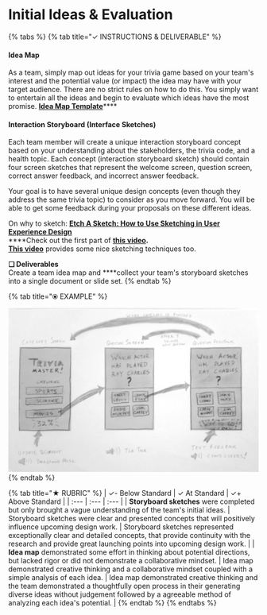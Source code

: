 # Initial Ideas & Evaluation

{% tabs %}
{% tab title="✓  INSTRUCTIONS & DELIVERABLE" %}
#### Idea Map

As a team, simply map out ideas for your trivia game based on your team's interest and the potential value \(or impact\) the idea may have with your target audience. There are no strict rules on how to do this. You simply want to entertain all the ideas and begin to evaluate which ideas have the most promise. [**Idea Map Template**](https://docs.google.com/drawings/d/1GgfjGPcJrnFnKk6FPTni_F32g2MlhxaJXBVnca0Lrq0/edit?usp=sharing)\*\*\*\*

#### Interaction Storyboard \(Interface Sketches\)

Each team member will create a unique interaction storyboard concept based on your understanding about the stakeholders, the trivia code, and a health topic. Each concept \(interaction storyboard sketch\) should contain four screen sketches that represent the welcome screen, question screen, correct answer feedback, and incorrect answer feedback.

Your goal is to have several unique design concepts \(even though they address the same trivia topic\) to consider as you move forward. You will be able to get some feedback during your proposals on these different ideas.

On why to sketch: [**Etch A Sketch: How to Use Sketching in User Experience Design**](https://www.interaction-design.org/literature/article/etch-a-sketch-how-to-use-sketching-in-user-experience-design)  
****Check out the first part of [**this video**](https://www.youtube.com/watch?v=LskLyDOSfAc)**.**  
[**This video**](https://www.youtube.com/watch?v=MwidSAlbEB8) provides some nice sketching techniques too.

**❏ Deliverables**  
Create a team idea map and ****collect your team's storyboard sketches into a single document or slide set.
{% endtab %}

{% tab title="⦿ EXAMPLE" %}


![](../../.gitbook/assets/interface-storyboard-example%20%281%29.jpg)
{% endtab %}

{% tab title="★  RUBRIC" %}
| ✓-  Below Standard | ✓  At Standard | ✓+  Above Standard |
| :--- | :--- | :--- |
| **Storyboard sketches** were completed but only brought a vague understanding of the team's initial ideas. | Storyboard sketches were clear and presented concepts that will positively influence upcoming design work. | Storyboard sketches represented exceptionally clear and detailed concepts, that provide continuity with the research and provide great launching points into upcoming design work. |
| **Idea map** demonstrated some effort in thinking about potential directions, but lacked rigor or did not demonstrate a collaborative mindset. | Idea map demonstrated creative thinking and a collaborative mindset coupled with a simple analysis of each idea. | Idea map demonstrated creative thinking and the team demonstrated a thoughtfully open process in their generating diverse ideas without judgement followed by a agreeable method of analyzing each idea's potential. |
{% endtab %}
{% endtabs %}

